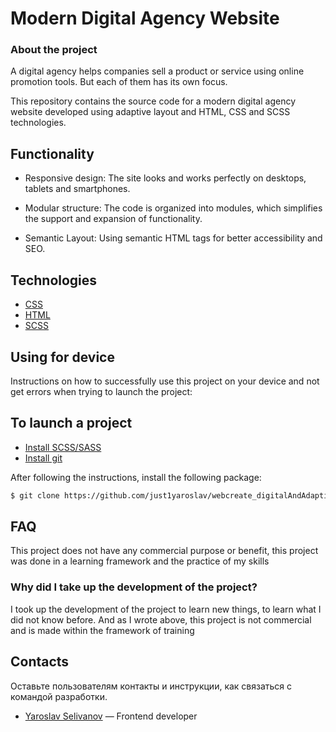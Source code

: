 # Modern Digital Agency Website
<h3>About the project</h3>

A digital agency helps companies sell a product or service using online promotion tools. But each of them has its own focus.

This repository contains the source code for a modern digital agency website developed using adaptive layout and HTML, CSS and SCSS technologies.

## Functionality
- Responsive design: The site looks and works perfectly on desktops, tablets and smartphones.

- Modular structure: The code is organized into modules, which simplifies the support and expansion of functionality.

- Semantic Layout: Using semantic HTML tags for better accessibility and SEO.


## Technologies
- [CSS](#)
- [HTML](#)
- [SCSS](#)


## Using for device
Instructions on how to successfully use this project on your device and not get errors when trying to launch the project:

## To launch a project
- [Install SCSS/SASS](https://sass-lang.com/)
- [Install git](https://sass-lang.com/)


After following the instructions, install the following package:
```sh
$ git clone https://github.com/just1yaroslav/webcreate_digitalAndAdaptives.git
```

## FAQ 
This project does not have any commercial purpose or benefit, this project was done in a learning framework and the practice of my skills

### Why did I take up the development of the project?
I took up the development of the project to learn new things, to learn what I did not know before. And as I wrote above, this project is not commercial and is made within the framework of training

## Contacts
Оставьте пользователям контакты и инструкции, как связаться с командой разработки.

- [Yaroslav Selivanov](https://t.me/helloyaroslav) — Frontend developer
